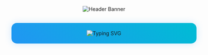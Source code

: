 <div align="center">
  <img src="https://capsule-render.vercel.app/api?type=waving&color=2196F3&height=100&section=header" alt="Header Banner"/>
</div>

<div align="center" style="margin: 30px 0;">
  <div style="background: linear-gradient(45deg, #2196F3, #00BCD4); padding: 20px; border-radius: 15px; box-shadow: 0 0 20px rgba(33, 150, 243, 0.2);">
    <img src="https://readme-typing-svg.herokuapp.com?font=Fira+Code&weight=700&size=30&pause=1000&color=ffffff&center=true&vCenter=true&random=false&width=500&height=80&lines=Hi+%F0%9F%91%8B%2C+I'm+Sintayehu+Belfa;Full+Stack+Developer;Problem+Solver;Tech+Enthusiast" alt="Typing SVG" />
  </div>
</div>
